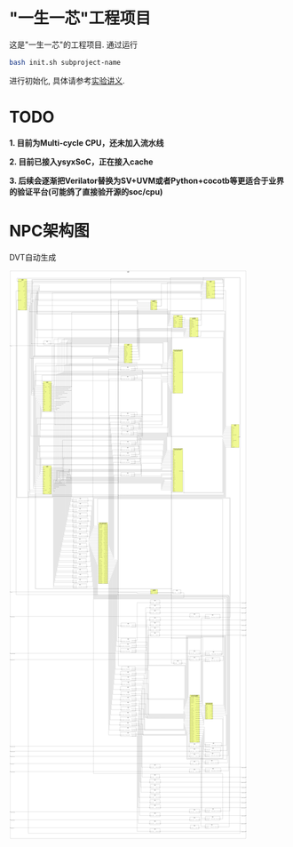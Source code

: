 # "一生一芯"工程项目

这是"一生一芯"的工程项目. 通过运行
```bash
bash init.sh subproject-name
```
进行初始化, 具体请参考[实验讲义][lecture note].

[lecture note]: https://ysyx.oscc.cc/docs/


# TODO
**1. 目前为Multi-cycle CPU，还未加入流水线**

**2. 目前已接入ysyxSoC，正在接入cache**

**3. 后续会逐渐把Verilator替换为SV+UVM或者Python+cocotb等更适合于业界的验证平台(可能鸽了直接验开源的soc/cpu)**

# NPC架构图
DVT自动生成

![image](/npc/schematic_of_u_top_top_.png)
